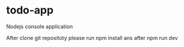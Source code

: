 # todo-app
Nodejs console application


After clone git repositoty please run npm install ans after npm run dev